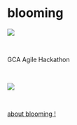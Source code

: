 # blooming

<img src="https://img.shields.io/badge/React Native-61DAFB?style=flat-square&logo=React&logoColor=black"/><br>

<br>

GCA Agile Hackathon

<br>

![](https://user-images.githubusercontent.com/52737532/132993068-c8f42f52-010e-4ce7-95ea-1549eaafa68f.PNG)

<br>

<a href="https://drive.google.com/file/d/13bpBCY8ZSPBrcqDltgdpEa_QWokApYwg/view?usp=sharing">about blooming !</a>
